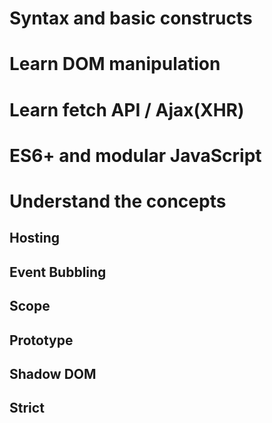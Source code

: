 # Syntax and basic constructs

# Learn DOM manipulation

# Learn fetch API / Ajax(XHR)

# ES6+ and modular JavaScript

# Understand the concepts
## Hosting
## Event Bubbling
## Scope
## Prototype
## Shadow DOM
## Strict